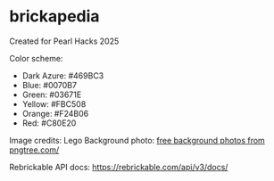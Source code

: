 # brickapedia
Created for Pearl Hacks 2025

Color scheme:
- Dark Azure: #469BC3
- Blue:  #0070B7
- Green: #03671E
- Yellow: #FBC508
- Orange:  #F24B06
- Red:  #C80E20

Image credits:
 Lego Background photo: <a href='https://pngtree.com/freebackground/colorful-tetris-lego-blocks-background_1340017.html'>free background photos from pngtree.com/</a>

Rebrickable API docs: https://rebrickable.com/api/v3/docs/
